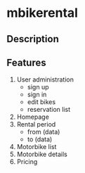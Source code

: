 # mbikerental
## Description
## Features
1. User administration
    * sign up
    * sign in 
    * edit bikes
    * reservation list
2. Homepage  
3. Rental period
   * from (data)
   * to (data) 
4. Motorbike list
5. Motorbike details
6. Pricing




